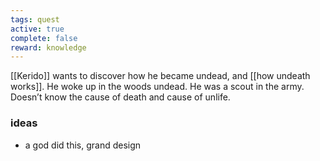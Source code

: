 ```yaml
---
tags: quest
active: true
complete: false
reward: knowledge
---
```


[[Kerido]] wants to discover how he became undead, and [[how undeath works]]. He woke up in the woods undead. He was a scout in the army. Doesn’t know the cause of death and cause of unlife.

### ideas
- a god did this, grand design